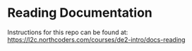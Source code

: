 # Reading Documentation

Instructions for this repo can be found at: https://l2c.northcoders.com/courses/de2-intro/docs-reading
